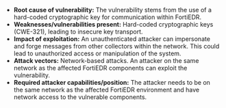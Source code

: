 - **Root cause of vulnerability:**  The vulnerability stems from the use of a hard-coded cryptographic key for communication within FortiEDR.
- **Weaknesses/vulnerabilities present:**  Hard-coded cryptographic keys (CWE-321), leading to insecure key transport.
- **Impact of exploitation:** An unauthenticated attacker can impersonate and forge messages from other collectors within the network. This could lead to unauthorized access or manipulation of the system.
- **Attack vectors:** Network-based attacks. An attacker on the same network as the affected FortiEDR components can exploit the vulnerability.
- **Required attacker capabilities/position:** The attacker needs to be on the same network as the affected FortiEDR environment and have network access to the vulnerable components.